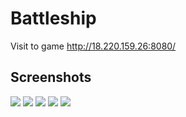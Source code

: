 # Battleship

Visit to game http://18.220.159.26:8080/

## Screenshots

![](https://github.com/maslovmichail20/Battleship/blob/master/screenshots/Screenshot1.png)
![](https://github.com/maslovmichail20/Battleship/blob/master/screenshots/Screenshot2.png)
![](https://github.com/maslovmichail20/Battleship/blob/master/screenshots/Screenshot3.png)
![](https://github.com/maslovmichail20/Battleship/blob/master/screenshots/Screenshot4.png)
![](https://github.com/maslovmichail20/Battleship/blob/master/screenshots/Screenshot5.png)